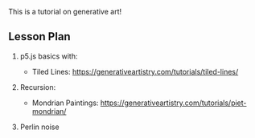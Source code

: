 This is a tutorial on generative art!

## Lesson Plan

1. p5.js basics with:
	- Tiled Lines: https://generativeartistry.com/tutorials/tiled-lines/

2. Recursion: 
	- Mondrian Paintings: https://generativeartistry.com/tutorials/piet-mondrian/

3. Perlin noise